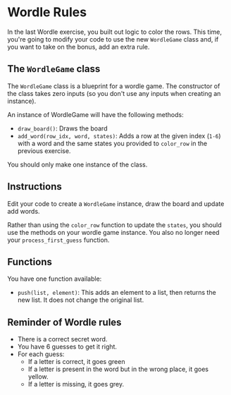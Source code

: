 # Wordle Rules

In the last Wordle exercise, you built out logic to color the rows.
This time, you're going to modify your code to use the new `WordleGame` class and, if you want to take on the bonus, add an extra rule.

## The `WordleGame` class

The `WordleGame` class is a blueprint for a wordle game.
The constructor of the class takes zero inputs (so you don't use any inputs when creating an instance).

An instance of WordleGame will have the following methods:

- `draw_board()`: Draws the board
- `add_word(row_idx, word, states)`: Adds a row at the given index (`1-6`) with a word and the same states you provided to `color_row` in the previous exercise.

You should only make one instance of the class.

## Instructions

Edit your code to create a `WordleGame` instance, draw the board and update add words.

Rather than using the `color_row` function to update the `states`, you should use the methods on your wordle game instance.
You also no longer need your `process_first_guess` function.

## Functions

You have one function available:

- `push(list, element)`: This adds an element to a list, then returns the new list. It does not change the original list.

## Reminder of Wordle rules

- There is a correct secret word.
- You have 6 guesses to get it right.
- For each guess:
  - If a letter is correct, it goes green
  - If a letter is present in the word but in the wrong place, it goes yellow.
  - If a letter is missing, it goes grey.
